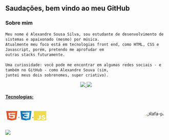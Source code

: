 ## Saudações, bem vindo ao meu GitHub

### Sobre mim
```
Meu nome é Alexandre Sousa Silva, sou estudante de desenvolvimento de sistemas e apaixonado (mesmo) por música.
Atualmente meu foco está em tecnologias front end, como HTML, CSS e Javascript, porém, pretendo me aprofudar em
outras stacks futuramente. 

Uma curiosidade: você pode me encontrar em algumas redes sociais - e também no GitHub - como Alexandre Souva (sim, 
juntei meus dois sobrenomes, super criativo).
```
<div align="center">
  <a href="https://github.com/alexandresouva">
  <img height="172em" src="https://github-readme-stats.vercel.app/api?username=alexandresouva&show_icons=true&theme=tokyonight&include_all_commits=true&count_private=true"/>
  <img height="172em" src="https://github-readme-stats.vercel.app/api/top-langs/?username=alexandresouva&layout=compact&langs_count=7&theme=tokyonight"/>
</div>
  
#### Tecnologias:
  
  <div style="display: inline_block"><br>
  <img align="center" alt="HTML" height="30" width="40" src="https://raw.githubusercontent.com/devicons/devicon/master/icons/html5/html5-original.svg">
  <img align="center" alt="CSS" height="30" width="40" src="https://raw.githubusercontent.com/devicons/devicon/master/icons/css3/css3-original.svg">
  <img align="center" alt="JS" height="30" width="40" src="https://raw.githubusercontent.com/devicons/devicon/master/icons/javascript/javascript-plain.svg">

  <img align="right" alt="Rafa-pic" height="150" style="border-radius:50px;" src="https://c.tenor.com/udYl1CJgloUAAAAM/yoda-star-wars.gif">
    </div>
  
  ## 

<div>
  <a href="https://www.linkedin.com/in/alexandresousasilva/" target="_blank"><img src="https://img.shields.io/badge/-LinkedIn-%230077B5?style=for-the-badge&logo=linkedin&logoColor=white" target="_blank"></a> 
</div>    
<!--
**pseudoale/pseudoale** is a ✨ _special_ ✨ repository because its `README.md` (this file) appears on your GitHub profile.

Here are some ideas to get you started:

- 🔭 I’m currently working on ...
- 🌱 I’m currently learning ...
- 👯 I’m looking to collaborate on ...
- 🤔 I’m looking for help with ...
- 💬 Ask me about ...
- 📫 How to reach me: ...
- 😄 Pronouns: ...
- ⚡ Fun fact: ...
-->
